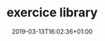 ---
title: "exercice library"
date: 2019-03-13T16:02:36+01:00
draft: false 
# headless: true
# type: widgetbundle
---